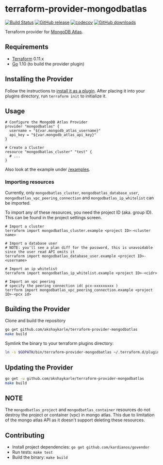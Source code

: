 # terraform-provider-mongodbatlas
[![Build Status](https://travis-ci.org/akshaykarle/terraform-provider-mongodbatlas.svg?branch=master)](https://travis-ci.org/akshaykarle/terraform-provider-mongodbatlas)
[![GitHub release](https://img.shields.io/github/release/akshaykarle/terraform-provider-mongodbatlas.svg)](https://github.com/akshaykarle/terraform-provider-mongodbatlas/releases)
[![codecov](https://codecov.io/gh/akshaykarle/terraform-provider-mongodbatlas/branch/master/graph/badge.svg)](https://codecov.io/gh/akshaykarle/terraform-provider-mongodbatlas)
[![GitHub downloads](https://img.shields.io/github/downloads/akshaykarle/terraform-provider-mongodbatlas/total.svg)]()

Terraform provider for [MongoDB Atlas](https://www.mongodb.com/cloud/atlas).

## Requirements
-	[Terraform](https://www.terraform.io/downloads.html) 0.11.x
-	[Go](https://golang.org/doc/install) 1.10 (to build the provider plugin)

## Installing the Provider
Follow the instructions to [install it as a plugin](https://www.terraform.io/docs/plugins/basics.html#installing-a-plugin). After placing it into your plugins directory, run `terraform init` to initialize it.

## Usage
```
# Configure the MongoDB Atlas Provider
provider "mongodbatlas" {
  username = "${var.mongodb_atlas_username}"
  api_key = "${var.mongodb_atlas_api_key}"
}

# Create a Cluster
resource "mongodbatlas_cluster" "test" {
  # ...
}
```
Also look at the example under [/examples](/examples).

### Importing resources

Currently, only `mongodbatlas_cluster`, `mongodbatlas_database_user`, `mongodbatlas_vpc_peering_connection` and `mongodbatlas_ip_whitelist` can be imported.

To import any of these resources, you need the project ID (aka. group ID). This can be found in the project
settings screen.

```
# Import a cluster
terraform import mongodbatlas_cluster.example <project ID>-<cluster name>

# Import a database user
# NOTE: you'll see a plan diff for the password, this is unavoidable since the user read API omits it
terraform import mongodbatlas_database_user.example <project ID>-<username>

# Import an ip whitelist
terraform import mongodbatlas_ip_whitelist.example <project ID>-<cidr>

# Import an vpc peering
# specify the peering connection id( pcx-xxxxxxxxx )
terrform import mongodbatlas_vpc_peering_connection.example <project ID>-<pcx id>
```

## Building the Provider
Clone and build the repository

```sh
go get github.com/akshaykarle/terraform-provider-mongodbatlas
make build
```

Symlink the binary to your terraform plugins directory:

```sh
ln -s $GOPATH/bin/terraform-provider-mongodbatlas ~/.terraform.d/plugins/
```

## Updating the Provider

```sh
go get -u github.com/akshaykarle/terraform-provider-mongodbatlas
make build
```

## NOTE
The `mongodbatlas_project` and `mongodbatlas_container` resources do not destroy the project or container (vpc) in mongo atlas. This due to limitation of the mongo atlas API as it doesn't support deleting these resources.

## Contributing
* Install project dependencies: `go get github.com/kardianos/govendor`
* Run tests: `make test`
* Build the binary: `make build`
